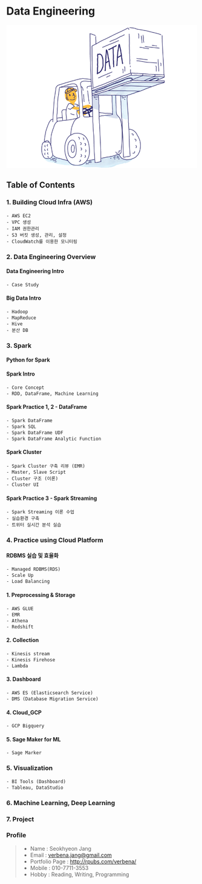 # Data Engineering

![intoroduction](./img/data_engineering_3.png)

## Table of Contents
### 1. Building Cloud Infra (AWS)
    - AWS EC2
    - VPC 생성
    - IAM 권한관리
    - S3 버킷 생성, 관리, 설정
    - CloudWatch를 이용한 모니터링

### 2. Data Engineering Overview
#### Data Engineering Intro
    - Case Study
    
#### Big Data Intro
    - Hadoop
    - MapReduce
    - Hive
    - 분산 DB

### 3. Spark
#### Python for Spark
#### Spark Intro
    - Core Concept
    - RDD, DataFrame, Machine Learning 
    
#### Spark Practice 1, 2 - DataFrame
    - Spark DataFrame
    - Spark SQL
    - Spark DataFrame UDF
    - Spark DataFrame Analytic Function
    
#### Spark Cluster
    - Spark Cluster 구축 리뷰 (EMR)
    - Master, Slave Script
    - Cluster 구조 (이론)
    - Cluster UI
    
#### Spark Practice 3 - Spark Streaming
    - Spark Streaming 이론 수업
    - 실습환경 구축
    - 트위터 실시간 분석 실습

### 4. Practice using Cloud Platform
#### RDBMS 실습 및 효율화
    - Managed RDBMS(RDS)
    - Scale Up
    - Load Balancing 
#### 1. Preprocessing & Storage
    - AWS GLUE
    - EMR
    - Athena
    - Redshift
#### 2. Collection
    - Kinesis stream
    - Kinesis Firehose
    - Lambda
#### 3. Dashboard
    - AWS ES (Elasticsearch Service)
    - DMS (Database Migration Service)
#### 4. Cloud_GCP
    - GCP Bigquery
#### 5. Sage Maker for ML
    - Sage Marker

### 5. Visualization
    - BI Tools (Dashboard)
    - Tableau, DataStudio

### 6. Machine Learning, Deep Learning

### 7. Project

### Profile
> - Name           : Seokhyeon Jang
> - Email          : verbena.jang@gmail.com
> - Portfolio Page : http://rpubs.com/verbena/
> - Mobile         : 010-7711-3553
> - Hobby          : Reading, Writing, Programming
